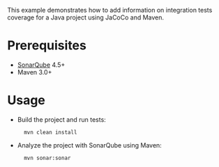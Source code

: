 This example demonstrates how to add information on integration tests coverage for a Java project using JaCoCo and Maven.

Prerequisites
=============
* [SonarQube](http://www.sonarqube.org/downloads/) 4.5+
* Maven 3.0+

Usage
=====
* Build the project and run tests:

        mvn clean install

* Analyze the project with SonarQube using Maven:

        mvn sonar:sonar

